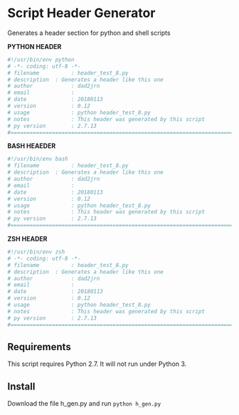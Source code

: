 # Script Header Generator
Generates a header section for python and shell scripts

**PYTHON HEADER**
```python
#!/usr/bin/env python
# -*- coding: utf-8 -*-
# filename          : header_test_8.py
# description  : Generates a header like this one
# author            : dad2jrn
# email             :
# date              : 20180113
# version           : 0.12
# usage             : python header_test_8.py
# notes             : This header was generated by this script
# py version        : 2.7.13
#==============================================================================
```
**BASH HEAEDER**
```bash
#!/usr/bin/env bash
# filename          : header_test_8.py
# description  : Generates a header like this one
# author            : dad2jrn
# email             :
# date              : 20180113
# version           : 0.12
# usage             : python header_test_8.py
# notes             : This header was generated by this script
# py version        : 2.7.13
#==============================================================================
```
**ZSH HEADER**
```bash
#!/usr/bin/env zsh
# -*- coding: utf-8 -*-
# filename          : header_test_8.py
# description  : Generates a header like this one
# author            : dad2jrn
# email             :
# date              : 20180113
# version           : 0.12
# usage             : python header_test_8.py
# notes             : This header was generated by this script
# py version        : 2.7.13
#==============================================================================
```
## Requirements
This script requires Python 2.7.  It will not run under Python 3.

## Install
Download the file h_gen.py and run `python h_gen.py`
